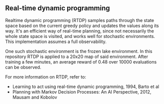 ## Real-time dynamic programming

Realtime dynamic programming (RTDP) samples paths through the state space based on the current greedy policy and updates the values along its way.
It's an efficient way of real-time planning, since not necessarily the whole state space is visited, and works well for stochastic environments.
This implementation assumes a full observability.

One such stochastic environment is the frozen lake environment.
In this repository RTDP is applied to a 20x20 map of said environment.
After training a few minutes, an average reward of 0.48 over 10000 evaluations can be observed.

For more information on RTDP, refer to:
* Learning to act using real-time dynamic programming, 1994, Barto et al
* Planning with Markov Decision Processes: An AI Perspective, 2012, Mausam and Kobolov
